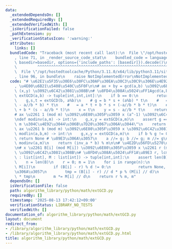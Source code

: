 ```yaml
---
data:
  _extendedDependsOn: []
  _extendedRequiredBy: []
  _extendedVerifiedWith: []
  _isVerificationFailed: false
  _pathExtension: py
  _verificationStatusIcon: ':warning:'
  attributes:
    links: []
  bundledCode: "Traceback (most recent call last):\n  File \"/opt/hostedtoolcache/Python/3.11.0/x64/lib/python3.11/site-packages/onlinejudge_verify/documentation/build.py\"\
    , line 71, in _render_source_code_stat\n    bundled_code = language.bundle(stat.path,\
    \ basedir=basedir, options={'include_paths': [basedir]}).decode()\n          \
    \         ^^^^^^^^^^^^^^^^^^^^^^^^^^^^^^^^^^^^^^^^^^^^^^^^^^^^^^^^^^^^^^^^^^^^^^^^^^^^^^^^^\n\
    \  File \"/opt/hostedtoolcache/Python/3.11.0/x64/lib/python3.11/site-packages/onlinejudge_verify/languages/python.py\"\
    , line 96, in bundle\n    raise NotImplementedError\nNotImplementedError\n"
  code: "# \u62E1\u5F35\u30E6\u30FC\u30AF\u30EA\u30C3\u30C9\u306E\u4E92\u9664\u6CD5\
    , \u4E00\u6B21\u5408\u540C\u5F0F\n\n# ax + by = gcd(a,b) \u3092\u6E80\u305F\u3059\
    \ (x,y) \u3092\u6C42\u3081\u308B\n# \u8FD4\u308A\u5024\uFF1Agcd(a,b), x, y\ndef\
    \ extGCD(a,b) -> tuple[int,int,int]:\n    if b == 0:\n        return a, 1, 0\n\
    \    g,s,t = extGCD(b, a%b)\n    # g = b * s + (a%b) * t\n    #   = b * s + (a\
    \ - a//b * b) * t\n    #   = a * t + b * s + (-a//b * b * t)\n    #   = a * t\
    \ + b * (s - a//b * t)\n    x = t\n    y = s - a//b * t\n    return g, x, y\n\n\
    # ax \u2261 1 (mod m) \u3092\u6E80\u305F\u3059 x (a^-1) \u3092\u6C42\u3081\u308B\
    \ndef modinv(a,m) -> int:\n    g,x,y = extGCD(a,m)\n    assert g == 1, \"a \u3068\
    \ m \u304C\u4E92\u3044\u306B\u7D20\u3067\u306A\u3044\"\n    return x % m\n\n#\
    \ ax \u2261 b (mod m) \u3092\u6E80\u305F\u3059 x \u3092\u6C42\u3081\u308B\ndef\
    \ modlin(a,b,m) -> int:\n    g,x,y = extGCD(a,m)\n    if b % g != 0:\n       \
    \ return None # \u89E3\u306A\u3057\n    a //= g; b //= g; m //= g\n    inv_a =\
    \ modinv(a,m)\n    return (inv_a * b) % m\n\n# \u4E2D\u56FD\u5270\u4F59\u5B9A\u7406\
    \n# x \u2261 B[i] (mod M[i]) \u3092\u6E80\u305F\u3059 x \u2261 r (mod lcm(M))\
    \ \u3092\u6C42\u3081\u308B\n# \u8FD4\u308A\u5024\uFF1A\u89E3 r, lcm(M)\ndef chineseRem(B\
    \ : list[int], M : list[int]) -> tuple[int,int]:\n    assert len(B) == len(M)\n\
    \    n = len(B)\n    r = 0; m = 1\n    for i in range(n):\n        d, p, q = extGCD(m,\
    \ M[i])\n        if (B[i] - r) % d != 0:\n            return None, None # \u89E3\
    \u306A\u3057\n        tmp = (B[i] - r) // d * p % (M[i] // d)\n        r += m\
    \ * tmp\n        m *= M[i] // d\n    return r % m, m"
  dependsOn: []
  isVerificationFile: false
  path: algorithm_library/python/math/extGCD.py
  requiredBy: []
  timestamp: '2025-08-13 17:42:12+09:00'
  verificationStatus: LIBRARY_NO_TESTS
  verifiedWith: []
documentation_of: algorithm_library/python/math/extGCD.py
layout: document
redirect_from:
- /library/algorithm_library/python/math/extGCD.py
- /library/algorithm_library/python/math/extGCD.py.html
title: algorithm_library/python/math/extGCD.py
---
```

